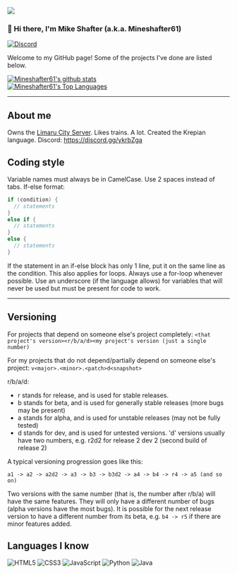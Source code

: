 ![](https://komarev.com/ghpvc/?username=Mineshafter61&color=00ff00)
### 📿 Hi there, I'm Mike Shafter (a.k.a. Mineshafter61)
[![Discord](https://img.shields.io/discord/590800544214286347?color=blue&label=Find%20me%20on%20Discord&style=for-the-badge)](https://discord.gg/ykrbZga)

Welcome to my GitHub page! Some of the projects I've done are listed below.

[![Mineshafter61's github stats](https://github-readme-stats.vercel.app/api?username=Mineshafter61&theme=tokyonight&showicons=true)](https://github.com/anuraghazra/github-readme-stats)\
[![Mineshafter61's Top Languages](https://github-readme-stats.vercel.app/api/top-langs/?username=Mineshafter61&theme=tokyonight&showicons=true)](https://github.com/anuraghazra/github-readme-stats)

<hr>

## About me
Owns the [Limaru City Server](https://mineshafter61.github.io/LimaruSite). Likes trains. A lot. Created the Krepian language. Discord: https://discord.gg/ykrbZga

## Coding style
Variable names must always be in CamelCase. Use 2 spaces instead of tabs. If-else format:
```c++
if (condition) {
  // statements
}
else if {
  // statements
}
else {
  // statements
}
```
If the statement in an if-else block has only 1 line, put it on the same line as the condition. This also applies for loops. Always use a for-loop whenever possible. Use an underscore (if the language allows) for variables that will never be used but must be present for code to work.

<hr>

## Versioning
For projects that depend on someone else's project completely: `<that project's version><r/b/a/d><my project's version (just a single number)`

For my projects that do not depend/partially depend on someone else's project: `v<major>.<minor>.<patch>d<snapshot>`

r/b/a/d:
- r stands for release, and is used for stable releases.
- b stands for beta, and is used for generally stable releases (more bugs may be present)
- a stands for alpha, and is used for unstable releases (may not be fully tested)
- d stands for dev, and is used for untested versions. 'd' versions usually have two numbers, e.g. r2d2 for release 2 dev 2 (second build of release 2)

A typical versioning progression goes like this:

`a1 -> a2 -> a2d2 -> a3 -> b3 -> b3d2 -> a4 -> b4 -> r4 -> a5 (and so on)`

Two versions with the same number (that is, the number after r/b/a) will have the same features. They will only have a different number of bugs (alpha versions have the most bugs). It is possible for the next release version to have a different number from its beta, e.g. `b4 -> r5` if there are minor features added.

## Languages I know
<img alt="HTML5" src="https://img.shields.io/badge/html5%20-%23E34F26.svg?&style=for-the-badge&logo=html5&logoColor=white"/> <img alt="CSS3" src="https://img.shields.io/badge/css3%20-%231572B6.svg?&style=for-the-badge&logo=css3&logoColor=white"/> <img alt="JavaScript" src="https://img.shields.io/badge/javascript%20-%23323330.svg?&style=for-the-badge&logo=javascript&logoColor=%23F7DF1E"/> <img alt="Python" src="https://img.shields.io/badge/python%20-%2314354C.svg?&style=for-the-badge&logo=python&logoColor=white"/> <img alt="Java" src="https://img.shields.io/badge/java-%23ED8B00.svg?&style=for-the-badge&logo=java&logoColor=white"/> 


<!--
**YJJcoolcool/YJJcoolcool** is a ✨ _special_ ✨ repository because its `README.md` (this file) appears on your GitHub profile.

Here are some ideas to get you started:

- 🔭 I’m currently working on ...
- 🌱 I’m currently learning ...
- 👯 I’m looking to collaborate on ...
- 🤔 I’m looking for help with ...
- 💬 Ask me about ...
- 📫 How to reach me: ...
- 😄 Pronouns: ...
- ⚡ Fun fact: ...
-->
